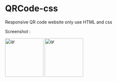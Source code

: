 # QRCode-css
Responsive QR code website only use HTML and css

Screenshot : 

<img src="https://ik.imagekit.io/gieykury1/mobile.png?updatedAt=1694436768342" alt="qr" width="126px"/>
<img src="https://ik.imagekit.io/gieykury1/mobile%20(1).png?updatedAt=1694436768456" alt="qr" height="126px"/>
